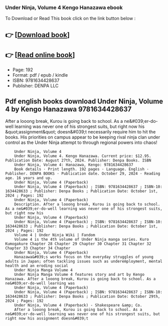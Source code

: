 ### Under Ninja, Volume 4 Kengo Hanazawa ebook

To Download or Read This book click on the link button below :

## 👉  [**[Download book](http://get-pdfs.com/download.php?group=book&from=github.com&id=720447&lnk=1081 "Download book")**]

## 👉  [**[Read online book](http://get-pdfs.com/download.php?group=book&from=github.com&id=720447&lnk=1081 "Read online book")**]


* Page: 192
* Format: pdf / epub / kindle
* ISBN: 9781634428637
* Publisher: DENPA LLC



## Pdf english books download Under Ninja, Volume 4  by Kengo Hanazawa 9781634428637



After a looong break, Kurou is going back to school. As a ne&amp;#039;er-do-well learning was never one of his strongest suits, but right now his &amp;quot;assignment&amp;quot; doesn&amp;#039;t necessarily require him to hit the books. His priorities on campus appear to be keeping rival ninja clan under control as the Under Ninja attempt to through regional powers into chaos!


        Under Ninja, Volume 4
        Under Ninja, Volume 4. Kengo Hanazawa. Current price: $12.95. Publication Date: August 27th, 2024. Publisher: Denpa Books. ISBN 
        Under Ninja, Volume 4: Hanazawa, Kengo: 9781634428637
        Book details · Print length. 192 pages · Language. English · Publisher. DENPA BOOKS · Publication date. October 29, 2024 · Reading age. 16 years and up.
        Under Ninja, Volume 4 (Paperback)
        Under Ninja, Volume 4 (Paperback) ; ISBN: 9781634428637 ; ISBN-10: 1634428633 ; Publisher: Denpa Books ; Publication Date: October 1st, 2024 ; Pages: 192
        Under Ninja, Volume 4 (Paperback)
        Description. After a looong break, Kurou is going back to school. As a ne&#039;er-do-well learning was never one of his strongest suits, but right now his 
        Under Ninja, Volume 4 (Paperback)
        Under Ninja, Volume 4 (Paperback) ; ISBN: 9781634428637 ; ISBN-10: 1634428633 ; Publisher: Denpa Books ; Publication Date: October 1st, 2024 ; Pages: 192
        Volume 4 | Under Ninja Wiki | Fandom
        Volume 4 is the 4th volume of Under Ninja manga series. Kuro Kumogakure Chapter 28 Chapter 29 Chapter 30 Chapter 31 Chapter 32 Chapter 33 Chapter 34 Chapter 
        Under Ninja, Volume 4 (Paperback)
        Hanazawa&#039;s works focus on the everyday struggles of young adults in Japan; often tackling issues such as underemployment, mental health and an eroding social 
        Under Ninja Manga Volume 4
        Under Ninja Manga Volume 4 features story and art by Kengo Hanazawa. After a looong break, Kurou is going back to school. As a ne&#039;er-do-well learning was 
        Under Ninja, Volume 4 (Paperback)
        Under Ninja, Volume 4 (Paperback) ; ISBN: 9781634428637 ; ISBN-10: 1634428633 ; Publisher: Denpa Books ; Publication Date: October 29th, 2024 ; Pages: 192
        Under Ninja, Volume 4 (Paperback) - Shakespeare &amp; Co.
        After a looong break, Kurou is going back to school. As a ne&#039;er-do-well learning was never one of his strongest suits, but right now his assignment doesn&#039;t 
    




